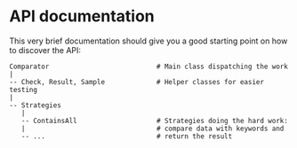 # API documentation

This very brief documentation should give you a good starting point on how to discover the API:

```
Comparator                           # Main class dispatching the work
|
-- Check, Result, Sample             # Helper classes for easier testing
|
-- Strategies
   |
   -- ContainsAll                    # Strategies doing the hard work:
   |                                 # compare data with keywords and
   -- ...                            # return the result
```
